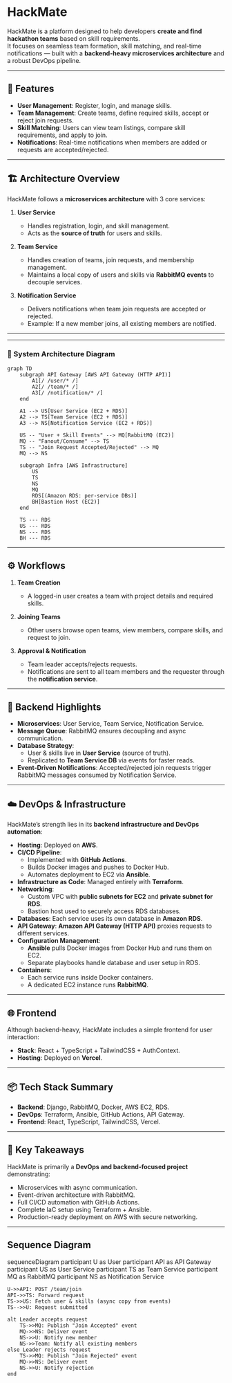 # HackMate

HackMate is a platform designed to help developers **create and find hackathon teams** based on skill requirements.  
It focuses on seamless team formation, skill matching, and real-time notifications — built with a **backend-heavy microservices architecture** and a robust DevOps pipeline.

---

## 🚀 Features

- **User Management**: Register, login, and manage skills.
- **Team Management**: Create teams, define required skills, accept or reject join requests.
- **Skill Matching**: Users can view team listings, compare skill requirements, and apply to join.
- **Notifications**: Real-time notifications when members are added or requests are accepted/rejected.

---

## 🏗️ Architecture Overview

HackMate follows a **microservices architecture** with 3 core services:

1. **User Service**  
   - Handles registration, login, and skill management.  
   - Acts as the **source of truth** for users and skills.  

2. **Team Service**  
   - Handles creation of teams, join requests, and membership management.  
   - Maintains a local copy of users and skills via **RabbitMQ events** to decouple services.  

3. **Notification Service**  
   - Delivers notifications when team join requests are accepted or rejected.  
   - Example: If a new member joins, all existing members are notified.  

---


---

### 📐 System Architecture Diagram

```mermaid
graph TD
    subgraph API Gateway [AWS API Gateway (HTTP API)]
        A1[/ /user/* /]
        A2[/ /team/* /]
        A3[/ /notification/* /]
    end

    A1 --> US[User Service (EC2 + RDS)]
    A2 --> TS[Team Service (EC2 + RDS)]
    A3 --> NS[Notification Service (EC2 + RDS)]

    US -- "User + Skill Events" --> MQ[RabbitMQ (EC2)]
    MQ -- "Fanout/Consume" --> TS
    TS -- "Join Request Accepted/Rejected" --> MQ
    MQ --> NS

    subgraph Infra [AWS Infrastructure]
        US
        TS
        NS
        MQ
        RDS[(Amazon RDS: per-service DBs)]
        BH[Bastion Host (EC2)]
    end

    TS --- RDS
    US --- RDS
    NS --- RDS
    BH --- RDS
```

---



## ⚙️ Workflows

1. **Team Creation**  
   - A logged-in user creates a team with project details and required skills.  

2. **Joining Teams**  
   - Other users browse open teams, view members, compare skills, and request to join.  

3. **Approval & Notification**  
   - Team leader accepts/rejects requests.  
   - Notifications are sent to all team members and the requester through the **notification service**.

---

## 🔑 Backend Highlights

- **Microservices**: User Service, Team Service, Notification Service.  
- **Message Queue**: RabbitMQ ensures decoupling and async communication.  
- **Database Strategy**:  
  - User & skills live in **User Service** (source of truth).  
  - Replicated to **Team Service DB** via events for faster reads.  
- **Event-Driven Notifications**: Accepted/rejected join requests trigger RabbitMQ messages consumed by Notification Service.

---

## ☁️ DevOps & Infrastructure

HackMate’s strength lies in its **backend infrastructure and DevOps automation**:

- **Hosting**: Deployed on **AWS**.  
- **CI/CD Pipeline**:  
  - Implemented with **GitHub Actions**.  
  - Builds Docker images and pushes to Docker Hub.  
  - Automates deployment to EC2 via **Ansible**.
- **Infrastructure as Code**: Managed entirely with **Terraform**.  
- **Networking**:  
  - Custom VPC with **public subnets for EC2** and **private subnet for RDS**.  
  - Bastion host used to securely access RDS databases.  
- **Databases**: Each service uses its own database in **Amazon RDS**.  
- **API Gateway**: **Amazon API Gateway (HTTP API)** proxies requests to different services.  
- **Configuration Management**:  
  - **Ansible** pulls Docker images from Docker Hub and runs them on EC2.  
  - Separate playbooks handle database and user setup in RDS.  
- **Containers**:  
  - Each service runs inside Docker containers.  
  - A dedicated EC2 instance runs **RabbitMQ**.

---

## 🌐 Frontend

Although backend-heavy, HackMate includes a simple frontend for user interaction:

- **Stack**: React + TypeScript + TailwindCSS + AuthContext.  
- **Hosting**: Deployed on **Vercel**.  

---

## 📦 Tech Stack Summary

- **Backend**: Django, RabbitMQ, Docker, AWS EC2, RDS.  
- **DevOps**: Terraform, Ansible, GitHub Actions, API Gateway.  
- **Frontend**: React, TypeScript, TailwindCSS, Vercel.  

---

## 📌 Key Takeaways

HackMate is primarily a **DevOps and backend-focused project** demonstrating:  
- Microservices with async communication.  
- Event-driven architecture with RabbitMQ.  
- Full CI/CD automation with GitHub Actions.  
- Complete IaC setup using Terraform + Ansible.  
- Production-ready deployment on AWS with secure networking.  

---


## Sequence Diagram

sequenceDiagram
    participant U as User
    participant API as API Gateway
    participant US as User Service
    participant TS as Team Service
    participant MQ as RabbitMQ
    participant NS as Notification Service

    U->>API: POST /team/join
    API->>TS: Forward request
    TS->>US: Fetch user & skills (async copy from events)
    TS-->>U: Request submitted

    alt Leader accepts request
        TS->>MQ: Publish "Join Accepted" event
        MQ->>NS: Deliver event
        NS->>U: Notify new member
        NS->>Team: Notify all existing members
    else Leader rejects request
        TS->>MQ: Publish "Join Rejected" event
        MQ->>NS: Deliver event
        NS->>U: Notify rejection
    end
